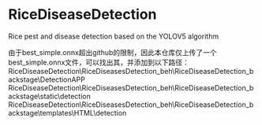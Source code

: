 # RiceDiseaseDetection
Rice pest and disease detection based on the YOLOV5 algorithm


由于best_simple.onnx超出github的限制，因此本仓库仅上传了一个best_simple.onnx文件，可以找出其，并添加到以下路径：
RiceDiseaseDetection\RiceDiseasesDetection_beh\RiceDiseaseDetection_backstage\DetectionAPP
RiceDiseaseDetection\RiceDiseasesDetection_beh\RiceDiseaseDetection_backstage\static\detection
RiceDiseaseDetection\RiceDiseasesDetection_beh\RiceDiseaseDetection_backstage\templates\HTML\detection
